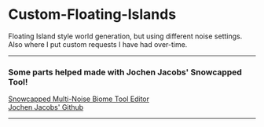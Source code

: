 # Custom-Floating-Islands  
Floating Island style world generation, but using different noise settings.    
Also where I put custom requests I have had over-time.  

---

### Some parts helped made with Jochen Jacobs' Snowcapped Tool!

[Snowcapped Multi-Noise Biome Tool Editor](https://snowcapped.jacobsjo.eu)  
[Jochen Jacobs' Github](https://github.com/jacobsjo)

---